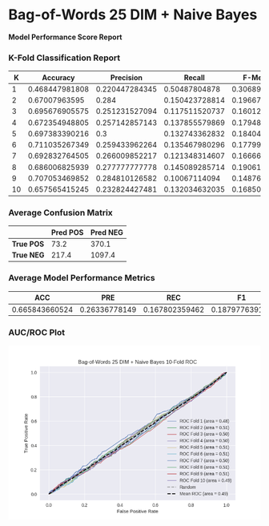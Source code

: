 # Bag-of-Words 25 DIM + Naive Bayes
**Model Performance Score Report**

### K-Fold Classification Report
| K | Accuracy | Precision | Recall | F-Measure | AUC | Kappa |
| --- | --- | --- | --- | --- | --- | --- |
| 1 | 0.468447981808 | 0.220447284345 | 0.50487804878 | 0.306893995552 | 0.481126941366 | -0.0260488573601 |
| 2 | 0.67007963595 | 0.284 | 0.150423728814 | 0.196675900277 | 0.505616218995 | 0.0131968612452 |
| 3 | 0.695676905575 | 0.251231527094 | 0.117511520737 | 0.160125588697 | 0.50135394768 | 0.00329786084129 |
| 4 | 0.672354948805 | 0.257142857143 | 0.137855579869 | 0.179487179487 | 0.4989815947 | -0.00239757826776 |
| 5 | 0.697383390216 | 0.3 | 0.132743362832 | 0.184049079755 | 0.512772906531 | 0.0312404186382 |
| 6 | 0.711035267349 | 0.259433962264 | 0.135467980296 | 0.177993527508 | 0.50967185997 | 0.0232265120857 |
| 7 | 0.692832764505 | 0.266009852217 | 0.121348314607 | 0.166666666667 | 0.50393386789 | 0.00959193084295 |
| 8 | 0.686006825939 | 0.277777777778 | 0.145089285714 | 0.190615835777 | 0.508040826063 | 0.0190803119807 |
| 9 | 0.707053469852 | 0.284810126582 | 0.10067114094 | 0.148760330579 | 0.507238697853 | 0.0183967265796 |
| 10 | 0.657565415245 | 0.232824427481 | 0.132034632035 | 0.168508287293 | 0.488471019721 | -0.0267894565268 |

### Average Confusion Matrix
| | Pred POS | Pred NEG |
| --- | --- | --- |
| **True POS** | 73.2 | 370.1 |
| **True NEG** | 217.4 | 1097.4 |

### Average Model Performance Metrics
| ACC | PRE | REC | F1 | AUC | KAPP |
| --- | --- | --- | --- | --- | --- |
| 0.665843660524 | 0.26336778149 | 0.167802359462 | 0.187977639159 | 0.501720788077 | 0.0062794730059 |

### AUC/ROC Plot
![ROC Plot](bag-of-words_25_dim_+_naive_bayes_auc-plot.png)
